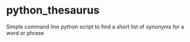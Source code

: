 # python_thesaurus
Simple command line python  script to find  a short list of synonyms for a word or phrase
